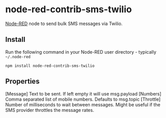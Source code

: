 node-red-contrib-sms-twilio
===========================

<a href="http://nodered.org" target="_new">Node-RED</a> node to send bulk SMS messages via Twilio.


Install
-------

Run the following command in your Node-RED user directory - typically `~/.node-red`

    npm install node-red-contrib-sms-twilio



Properties
----------

[Message] Text to be sent. If left empty it will use msg.payload
[Numbers] Comma separated list of mobile numbers. Defaults to msg.topic
[Throttle] Number of milliseconds to wait between messages. Might be useful if the SMS provider throttles the message rates.
